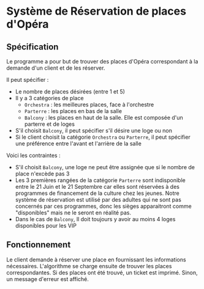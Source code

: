 # Système de Réservation de places d'Opéra

## Spécification

Le programme a pour but de trouver des places d'Opéra correspondant à la demande d'un client et de les réserver.

Il peut spécifier :
- Le nombre de places désirées (entre 1 et 5)
- Il y a 3 catégories de place
  - `Orchestra` : les meilleures places, face à l'orchestre
  - `Parterre` : les places en bas de la salle
  - `Balcony` : les places en haut de la salle. Elle est composée d'un parterre et de loges
- S'il choisit `Balcony`, il peut spécifier s'il désire une loge ou non
- Si le client choisit la catégorie `Orchestra` ou `Parterre`, il peut spécifier une préférence entre l'avant et l'arrière de la salle

Voici les contraintes :
- S'il choisit `Balcony`, une loge ne peut être assignée que si le nombre de place n'excède pas 3
- Les 3 premières rangées de la catégorie `Parterre` sont indisponible entre le 21 Juin et le 21 Septembre car elles sont réservées à des programmes 
de financement de la culture chez les jeunes. Notre système de réservation est utilisé par des adultes qui
ne sont pas concernés par ces programmes, donc les sièges apparaitront comme "disponibles" mais ne le seront en réalité pas.
- Dans le cas de `Balcony`, Il doit toujours y avoir au moins 4 loges disponibles pour les VIP

## Fonctionnement

Le client demande à réserver une place en fournissant les informations nécessaires.
L'algorithme se charge ensuite de trouver les places correspondantes.
Si des places ont été trouvé, un ticket est imprimé.
Sinon, un message d'erreur est affiché.